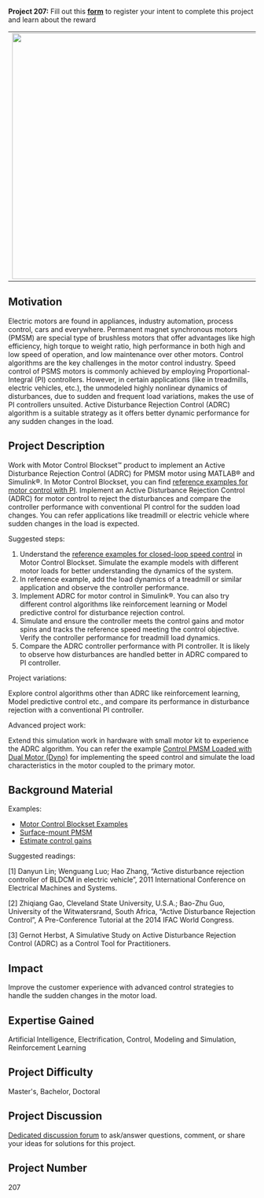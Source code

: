 **Project 207:** Fill out this <strong>[form](https://forms.office.com/Pages/ResponsePage.aspx?id=ETrdmUhDaESb3eUHKx3B5lOTzSa_A6lPqq2LJKzvpM5UMTBZRkc4UTRETjFERVRDWllQRE40OUFSQS4u)</strong> to  register your intent to complete this project and learn about the reward

<table>
<td><img src="https://github.com/robertogl/MathWorks-Excellence-in-Innovation-Images/blob/main/images/treadmill.jpg"  width=500 /></td>
<td><p><h1>Disturbance Rejection Control for PMSM Motors </h1></p>
<p> Implement Active Disturbance Rejection Control (ADRC) algorithm for closed-loop speed control system for a Permanent Magnet Synchronous Motors (PMSM).</p>
</table>

## Motivation

Electric motors are found in appliances, industry automation, process control, cars and everywhere. 
Permanent magnet synchronous motors (PMSM) are special type of brushless motors that offer advantages like high efficiency, high torque to weight ratio, high performance in both high and low speed of operation, and low maintenance over other motors.
Control algorithms are the key challenges in the motor control industry. Speed control of PSMS motors is commonly achieved by employing Proportional-Integral (PI) controllers. However, in certain applications (like in treadmills, electric vehicles, etc.), the unmodeled highly nonlinear dynamics of disturbances, due to sudden and frequent load variations, makes the use of PI controllers unsuited. Active Disturbance Rejection Control (ADRC) algorithm is a suitable strategy as it offers better dynamic performance for any sudden changes in the load. 

## Project Description

Work with Motor Control Blockset™ product to implement an Active Disturbance Rejection Control (ADRC) for PMSM motor using MATLAB® and Simulink®. In Motor Control Blockset, you can find [reference examples for motor control with PI](https://www.mathworks.com/help/mcb/gs/field-oriented-control-acim-using-quadrature-encoder.html). Implement an Active Disturbance Rejection Control (ADRC) for motor control to reject the disturbances and compare the controller performance with conventional PI control for the sudden load changes. You can refer applications like treadmill or electric vehicle where sudden changes in the load is expected.

Suggested steps:

1. Understand the [reference examples for closed-loop speed control](https://www.mathworks.com/help/mcb/gs/field-oriented-control-acim-using-quadrature-encoder.html) in Motor Control Blockset. Simulate the example models with different motor loads for better understanding the dynamics of the system. 
2. In reference example, add the load dynamics of a treadmill or similar application and observe the controller performance.
3. Implement ADRC for motor control in Simulink®. You can also try different control algorithms like reinforcement learning or Model predictive control for disturbance rejection control.
4. Simulate and ensure the controller meets the control gains and motor spins and tracks the reference speed meeting the control objective. Verify the controller performance for treadmill load dynamics.
5. Compare the ADRC controller performance with PI controller. It is likely to observe how disturbances are handled better in ADRC compared to PI controller.

Project variations:

Explore control algorithms other than ADRC like reinforcement learning, Model predictive control etc., and compare its performance in disturbance rejection with a conventional PI controller.

Advanced project work: 

Extend this simulation work in hardware with small motor kit to experience the ADRC algorithm.  You can refer the example [Control PMSM Loaded with Dual Motor (Dyno)](https://www.mathworks.com/help/mcb/gs/dual-motor-dyno-control-for-pmsm.html?searchHighlight=Control%20PMSM%20Loaded%20with%20Dual%20Motor&s_tid=srchtitle) for implementing the speed control and simulate the load characteristics in the motor coupled to the primary  motor.


## Background Material

Examples:
- [Motor Control Blockset Examples](https://www.mathworks.com/help/mcb/examples.html?s_tid=CRUX_topnav)
- [Surface-mount PMSM](https://www.mathworks.com/help/mcb/ref/surfacemountpmsm.html)
- [Estimate control gains](https://www.mathworks.com/help/mcb/gs/estimate-control-gains-from-motor-parameters.html)

Suggested readings:

[1] Danyun Lin; Wenguang Luo; Hao Zhang, “Active disturbance rejection controller of BLDCM in electric vehicle”, 2011 International Conference on Electrical Machines and Systems.

[2] Zhiqiang Gao, Cleveland State University, U.S.A.; Bao-Zhu Guo, University of the Witwatersrand, South Africa, “Active Disturbance Rejection Control”, A Pre-Conference Tutorial at the 2014 IFAC World Congress.

[3] Gernot Herbst, A Simulative Study on Active Disturbance Rejection Control (ADRC) as a Control Tool for Practitioners.


## Impact

Improve the customer experience with advanced control strategies to handle the sudden changes in the motor load.

## Expertise Gained 

Artificial Intelligence, Electrification, Control, Modeling and Simulation, Reinforcement Learning


## Project Difficulty

Master's, Bachelor, Doctoral

## Project Discussion

[Dedicated discussion forum](https://github.com/mathworks/MathWorks-Excellence-in-Innovation/discussions/38) to ask/answer questions, comment, or share your ideas for solutions for this project.

## Project Number

207
